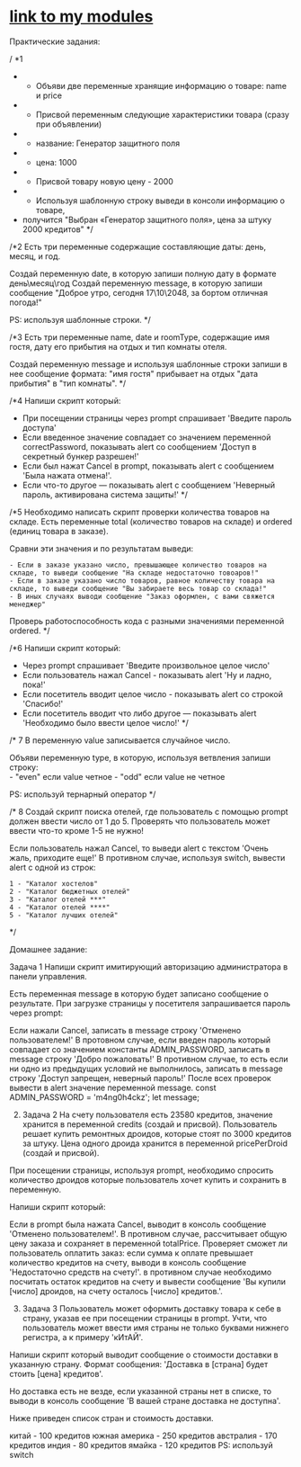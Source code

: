 # [link to my modules](https://s-v-e-t.github.io/my-js-repo/index.html)


Практические задания:

/
*1
 * - Объяви две переменные хранящие информацию о товаре: name и price
 * - Присвой переменным следующие характеристики товара (сразу при объявлении)
 *   - название: Генератор защитного поля
 *   - цена: 1000
 * - Присвой товару новую цену - 2000
 * - Используя шаблонную строку выведи в консоли информацию о товаре, 
 *   получится "Выбран «Генератор защитного поля», цена за штуку 2000 кредитов"
 */


/*2
  Есть три переменные содержащие составляющие даты: день, месяц, и год. 
  
  Создай переменную date, в которую запиши полную дату в формате день\месяц\год
  Создай переменную message, в которую запиши сообщение "Доброе утро, cегодня 17\10\2048, за бортом отличная погода!"
  
  PS: используя шаблонные строки.
*/




/*3
  Есть три переменные name, date и roomType, содержащие имя гостя, 
  дату его прибытия на отдых и тип комнаты отеля.
  
  Создай переменную message и используя шаблонные строки запиши в нее сообщение формата:
  "имя гостя" прибывает на отдых "дата прибытия" в "тип комнаты".
*/


/*4
  Напиши скрипт который: 
  
  - При посещении страницы через prompt cпрашивает 'Введите пароль доступа'
  - Если введенное значение совпадает со значением переменной correctPassword, 
    показывать alert со сообщением 'Доступ в секретный бункер разрешен!'
  - Если был нажат Cancel в prompt, показывать alert с сообщением 'Была нажата отмена!'.
  - Если что-то другое — показывать alert с сообщением 'Неверный пароль, активирована система защиты!'
*/ 






/*5
  Необходимо написать скрипт проверки количества товаров на складе.
  Есть переменные total (количество товаров на складе) и ordered (единиц товара в заказе).
  
  Сравни эти значения и по результатам выведи:
  
    - Если в заказе указано число, превышающее количество товаров на складе, то выведи сообщение "На складе недостаточно товoаров!"
    - Если в заказе указано число товаров, равное количеству товара на складе, то выведи сообщение "Вы забираете весь товар cо склада!"
    - В иных случаях выводи сообщение "Заказ оформлен, с вами свяжется менеджер"
    
  Проверь работоспособность кода с разными значениями переменной ordered.
*/

/*6
  Напиши скрипт который: 
 
  - Через prompt cпрашивает 'Введите произвольное целое число'
  - Если пользователь нажал Cancel - показывать alert 'Ну и ладно, пока!'
  - Если посетитель вводит целое число - показывать alert со строкой 'Спасибо!'
  - Если посетитель вводит что либо другое — показывать alert 'Необходимо было ввести целое число!'
*/ 




/* 7
  В переменную value записывается случайное число.
  
  Объяви переменную type, в которую, используя ветвления запиши строку:  
    - "even" если value четное
    - "odd" если value не четное

  PS: используй тернарный оператор
*/





/* 8
  Создай скрипт поиска отелей, где пользователь с помощью prompt должен ввести число от 1 до 5.
  Проверять что пользователь может ввести что-то кроме 1-5 не нужно!
  
  Если пользователь нажал Cancel, то выведи alert с текстом 'Очень жаль, приходите еще!'
  В противном случае, используя switch, вывести alert с одной из строк:
  
    1 - "Каталог хостелов" 
    2 - "Каталог бюджетных отелей"
    3 - "Каталог отелей ***"
    4 - "Каталог отелей ****"
    5 - "Каталог лучших отелей"
*/




Домашнее задание: 


Задача 1
Напиши скрипт имитирующий авторизацию администратора в панели управления.

Есть переменная message в которую будет записано сообщение о результате. При загрузке страницы у посетителя запрашивается пароль через prompt:

Если нажали Cancel, записать в message строку 'Отменено пользователем!'
В протовном случае, если введен пароль который совпадает со значением константы ADMIN_PASSWORD, записать в message строку 'Добро пожаловать!'
В противном случае, то есть если ни одно из предыдущих условий не выполнилось, записать в message строку 'Доступ запрещен, неверный пароль!'
После всех проверок вывести в alert значение переменной message.
const ADMIN_PASSWORD = 'm4ng0h4ckz';
let message;





2. Задача 2
На счету пользователя есть 23580 кредитов, значение хранится в переменной credits (создай и присвой). Пользователь решает купить ремонтных дроидов, которые стоят по 3000 кредитов за штуку. Цена одного дроида хранится в переменной pricePerDroid (создай и присвой).

При посещении страницы, используя prompt, необходимо спросить количество дроидов которые пользователь хочет купить и сохранить в переменную.

Напиши скрипт который:

Если в prompt была нажата Cancel, выводит в консоль сообщение 'Отменено пользователем!'.
В противном случае, рассчитывает общую цену заказа и сохраняет в переменной totalPrice.
Проверяет сможет ли пользователь оплатить заказ:
если сумма к оплате превышает количество кредитов на счету, выводи в консоль сообщение 'Недостаточно средств на счету!'.
в противном случае необходимо посчитать остаток кредитов на счету и вывести сообщение 'Вы купили [число] дроидов, на счету осталось [число] кредитов.'.





3. Задача 3
Пользователь может оформить доставку товара к себе в страну, указав ее при посещении страницы в prompt. Учти, что пользователь может ввести имя страны не только буквами нижнего регистра, а к примеру 'кИтАЙ'.

Напиши скрипт который выводит сообщение о стоимости доставки в указанную страну. Формат сообщения: 'Доставка в [страна] будет стоить [цена] кредитов'.

Но доставка есть не везде, если указанной страны нет в списке, то выводи в консоль сообщение 'В вашей стране доставка не доступна'.

Ниже приведен список стран и стоимость доставки.

китай - 100 кредитов
южная америка - 250 кредитов
австралия - 170 кредитов
индия - 80 кредитов
ямайка - 120 кредитов
PS: используй switch
